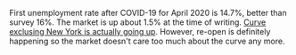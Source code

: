 

First unemployment rate after COVID-19 for April 2020 is 14.7%, better than survey 16%. The market is up about 1.5% at the time of writing.
[Curve exclusing New York is actually going up](https://www.nytimes.com/2020/05/05/us/coronavirus-deaths-cases-united-states.html).
However, re-open is definitely happening so the market doesn't care too much about the curve any more.

